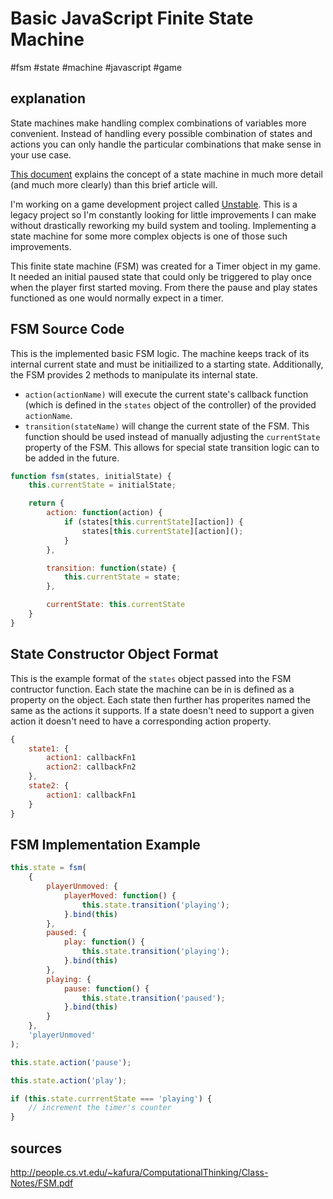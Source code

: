 # Basic JavaScript Finite State Machine
#fsm #state #machine #javascript #game

## explanation
State machines make handling complex combinations of variables more convenient. Instead of handling every possible combination of states and actions you can only handle the particular combinations that make sense in your use case.

[This document](http://people.cs.vt.edu/~kafura/ComputationalThinking/Class-Notes/FSM.pdf) explains the concept of a state machine in much more detail (and much more clearly) than this brief article will.

I'm working on a game development project called [Unstable](http://unstablegame.com). This is a legacy project so I'm constantly looking for little improvements I can make without drastically reworking my build system and tooling. Implementing a state machine for some more complex objects is one of those such improvements.

This finite state machine (FSM) was created for a Timer object in my game. It needed an initial paused state that could only be triggered to play once when the player first started moving. From there the pause and play states functioned as one would normally expect in a timer.

## FSM Source Code
This is the implemented basic FSM logic. The machine keeps track of its internal current state and must be initiailized to a starting state. Additionally, the FSM provides 2 methods to manipulate its internal state. 
- `action(actionName)` will execute the current state's callback function (which is defined in the `states` object of the controller) of the provided `actionName`. 
- `transition(stateName)` will change the current state of the FSM. This function should be used instead of manually adjusting the `currentState` property of the FSM. This allows for special state transition logic can to be added in the future.
```javascript
function fsm(states, initialState) {
    this.currentState = initialState;

    return {
        action: function(action) {
            if (states[this.currentState][action]) {
                states[this.currentState][action]();
            }
        },

        transition: function(state) {
            this.currentState = state;
        },

        currentState: this.currentState
    }
}
```

## State Constructor Object Format
This is the example format of the `states` object passed into the FSM contructor function. Each state the machine can be in is defined as a property on the object. Each state then further has properites named the same as the actions it supports. If a state doesn't need to support a given action it doesn't need to have a corresponding action property.
```javascript
{
    state1: {
        action1: callbackFn1
        action2: callbackFn2
    },
    state2: {
        action1: callbackFn1
    }
}
```

## FSM Implementation Example
```javascript
this.state = fsm(
    {
        playerUnmoved: {
            playerMoved: function() {
                this.state.transition('playing');
            }.bind(this)
        },
        paused: {
            play: function() {
                this.state.transition('playing');
            }.bind(this)
        },
        playing: {
            pause: function() {
                this.state.transition('paused');
            }.bind(this)
        }
    },
    'playerUnmoved'
);

this.state.action('pause');

this.state.action('play');

if (this.state.currrentState === 'playing') {
    // increment the timer's counter
}
```

## sources
http://people.cs.vt.edu/~kafura/ComputationalThinking/Class-Notes/FSM.pdf

